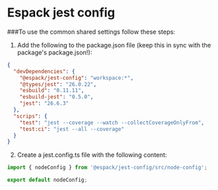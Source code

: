# Espack jest config

###To use the common shared settings follow these steps:
1. Add the following to the package.json file (keep this in sync with the package's package.json!):
```json
{
  "devDependencies": {
    "@espack/jest-config": "workspace:*",
    "@types/jest": "26.0.22",
    "esbuild": "0.11.11",
    "esbuild-jest": "0.5.0",
    "jest": "26.6.3" 
  },
  "scrips": {
    "test": "jest --coverage --watch --collectCoverageOnlyFrom",
    "test:ci": "jest --all --coverage"
  }
}
```
2. Create a jest.config.ts file with the following content:
```typescript
import { nodeConfig } from '@espack/jest-config/src/node-config';

export default nodeConfig;
```

